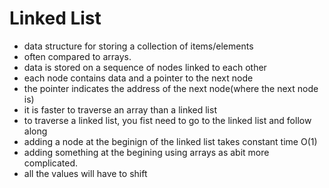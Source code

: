 # Linked List
- data structure for storing a collection of items/elements
- often compared to arrays.
- data is stored on a sequence of nodes linked to each other
- each node contains data and a pointer to the next node
- the pointer indicates the address of the next node(where the next node is)
- it is faster to traverse an array than a linked list
- to traverse a linked list, you fist need to go to the linked list and follow along
- adding a node at the beginign of the linked list takes constant time O(1)
- adding something at the begining using arrays as abit more complicated. 
- all the values will have to shift